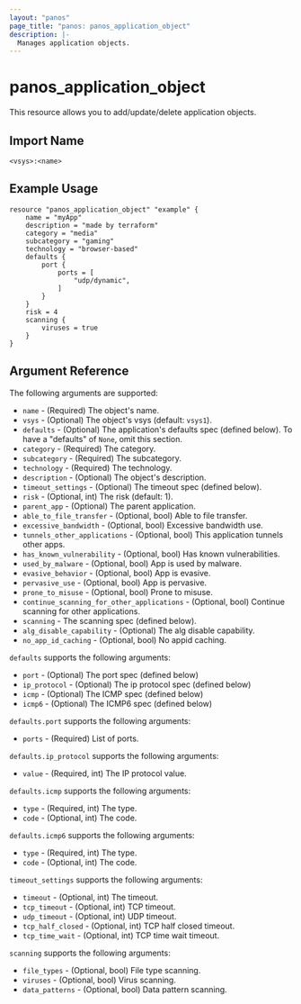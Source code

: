 ```yaml
---
layout: "panos"
page_title: "panos: panos_application_object"
description: |-
  Manages application objects.
---
```


# panos_application_object

This resource allows you to add/update/delete application objects.


## Import Name

```
<vsys>:<name>
```


## Example Usage

```hcl
resource "panos_application_object" "example" {
    name = "myApp"
    description = "made by terraform"
    category = "media"
    subcategory = "gaming"
    technology = "browser-based"
    defaults {
        port {
            ports = [
                "udp/dynamic",
            ]
        }
    }
    risk = 4
    scanning {
        viruses = true
    }
}
```

## Argument Reference

The following arguments are supported:

* `name` - (Required) The object's name.
* `vsys` - (Optional) The object's vsys (default: `vsys1`).
* `defaults` - (Optional) The application's defaults spec (defined below).  To have
  a "defaults" of `None`, omit this section.
* `category` - (Required) The category.
* `subcategory` - (Required) The subcategory.
* `technology` - (Required) The technology.
* `description` - (Optional) The object's description.
* `timeout_settings` - (Optional) The timeout spec (defined below).
* `risk` - (Optional, int) The risk (default: 1).
* `parent_app` - (Optional) The parent application.
* `able_to_file_transfer` - (Optional, bool) Able to file transfer.
* `excessive_bandwidth` - (Optional, bool) Excessive bandwidth use.
* `tunnels_other_applications` - (Optional, bool) This application tunnels other apps.
* `has_known_vulnerability` - (Optional, bool) Has known vulnerabilities.
* `used_by_malware` - (Optional, bool) App is used by malware.
* `evasive_behavior` - (Optional, bool) App is evasive.
* `pervasive_use` - (Optional, bool) App is pervasive.
* `prone_to_misuse` - (Optional, bool) Prone to misuse.
* `continue_scanning_for_other_applications` - (Optional, bool) Continue scanning for
  other applications.
* `scanning` - The scanning spec (defined below).
* `alg_disable_capability` - (Optional) The alg disable capability.
* `no_app_id_caching` - (Optional, bool) No appid caching.

`defaults` supports the following arguments:

* `port` - (Optional) The port spec (defined below)
* `ip_protocol` - (Optional) The ip protocol spec (defined below)
* `icmp` - (Optional) The ICMP spec (defined below)
* `icmp6` - (Optional) The ICMP6 spec (defined below)

`defaults.port` supports the following arguments:

* `ports` - (Required) List of ports.

`defaults.ip_protocol` supports the following arguments:

* `value` - (Required, int) The IP protocol value.

`defaults.icmp` supports the following arguments:

* `type` - (Required, int) The type.
* `code` - (Optional, int) The code.

`defaults.icmp6` supports the following arguments:

* `type` - (Required, int) The type.
* `code` - (Optional, int) The code.

`timeout_settings` supports the following arguments:

* `timeout` - (Optional, int) The timeout.
* `tcp_timeout` - (Optional, int) TCP timeout.
* `udp_timeout` - (Optional, int) UDP timeout.
* `tcp_half_closed` - (Optional, int) TCP half closed timeout.
* `tcp_time_wait` - (Optional, int) TCP time wait timeout.

`scanning` supports the following arguments:

* `file_types` - (Optional, bool) File type scanning.
* `viruses` - (Optional, bool) Virus scanning.
* `data_patterns` - (Optional, bool) Data pattern scanning.
